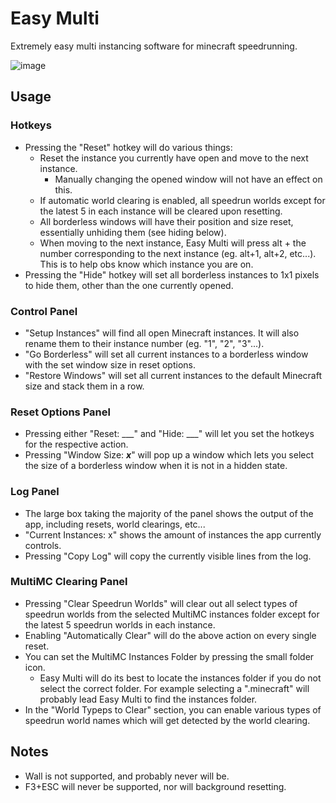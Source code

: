 # Easy Multi
Extremely easy multi instancing software for minecraft speedrunning.

![image](https://user-images.githubusercontent.com/59705125/162826907-a87b8da7-d391-4f2c-9e43-d582e2337e03.png)


## Usage

### Hotkeys
- Pressing the "Reset" hotkey will do various things:
    - Reset the instance you currently have open and move to the next instance.
        - Manually changing the opened window will not have an effect on this.
    - If automatic world clearing is enabled, all speedrun worlds except for the latest 5 in each instance will be cleared upon resetting.
    - All borderless windows will have their position and size reset, essentially unhiding them (see hiding below).
    - When moving to the next instance, Easy Multi will press alt + the number corresponding to the next instance (eg. alt+1, alt+2, etc...). This is to help obs know which instance you are on.
- Pressing the "Hide" hotkey will set all borderless instances to 1x1 pixels to hide them, other than the one currently opened.

### Control Panel
- "Setup Instances" will find all open Minecraft instances. It will also rename them to their instance number (eg. "1", "2", "3"...).
- "Go Borderless" will set all current instances to a borderless window with the set window size in reset options.
- "Restore Windows" will set all current instances to the default Minecraft size and stack them in a row.

### Reset Options Panel
- Pressing either "Reset: ___" and "Hide: ___" will let you set the hotkeys for the respective action.
- Pressing "Window Size: ___x___" will pop up a window which lets you select the size of a borderless window when it is not in a hidden state.

### Log Panel
- The large box taking the majority of the panel shows the output of the app, including resets, world clearings, etc...
- "Current Instances: x" shows the amount of instances the app currently controls.
- Pressing "Copy Log" will copy the currently visible lines from the log.

### MultiMC Clearing Panel
- Pressing "Clear Speedrun Worlds" will clear out all select types of speedrun worlds from the selected MultiMC instances folder except for the latest 5 speedrun worlds in each instance.
- Enabling "Automatically Clear" will do the above action on every single reset.
- You can set the MultiMC Instances Folder by pressing the small folder icon.
    - Easy Multi will do its best to locate the instances folder if you do not select the correct folder. For example selecting a ".minecraft" will probably lead Easy Multi to find the instances folder.
- In the "World Typeps to Clear" section, you can enable various types of speedrun world names which will get detected by the world clearing.

## Notes

- Wall is not supported, and probably never will be.
- F3+ESC will never be supported, nor will background resetting.
